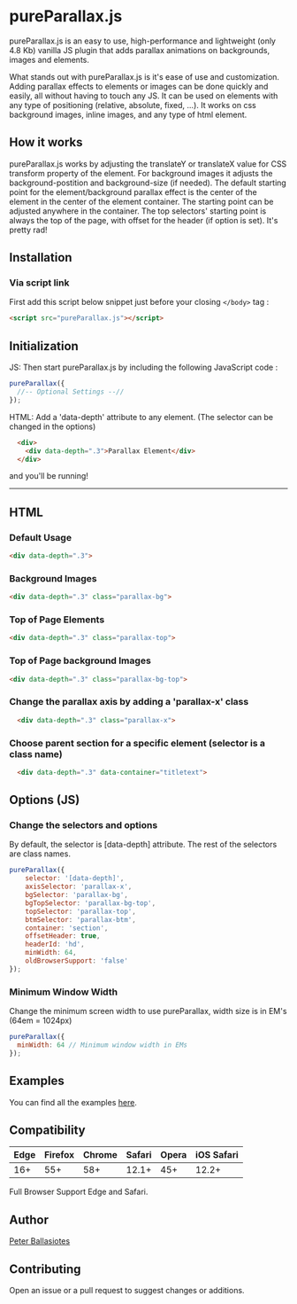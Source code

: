 # pureParallax.js

pureParallax.js is an easy to use, high-performance and lightweight (only 4.8 Kb) vanilla JS plugin that adds parallax animations on backgrounds, images and elements.

What stands out with pureParallax.js is it's ease of use and customization. Adding parallax effects to elements or images can be done quickly and easily, all without having to touch any JS. It can be used on elements with any type of positioning (relative, absolute, fixed, ...). It works on css background images,  inline images, and any type of html element.

## How it works
pureParallax.js works by adjusting the translateY or translateX value for CSS transform property of the element. For background images it adjusts the background-postition and background-size (if needed). The default starting point for the element/background parallax effect is the center of the element in the center of the element container. The starting point can be adjusted anywhere in the container. The top selectors' starting point is always the top of the page, with offset for the header (if option is set). It's pretty rad! 


## Installation

### Via script link

First add this script below snippet just before your closing `</body>` tag :

```html
<script src="pureParallax.js"></script>
```


## Initialization

JS: Then start pureParallax.js by including the following JavaScript code :

```javascript
pureParallax({
  //-- Optional Settings --//
});
```

HTML: Add a 'data-depth' attribute to any element. (The selector can be changed in the options)

```html
  <div>
    <div data-depth=".3">Parallax Element</div>
  </div>
```

and you'll be running!

___

## HTML

### Default Usage
```html
<div data-depth=".3">
```

### Background Images
```html
<div data-depth=".3" class="parallax-bg">
```

### Top of Page Elements
```html
<div data-depth=".3" class="parallax-top">
```

### Top of Page background Images
```html
<div data-depth=".3" class="parallax-bg-top">
```

### Change the parallax axis by adding a 'parallax-x' class
```html
  <div data-depth=".3" class="parallax-x">
```

### Choose parent section for a specific element (selector is a class name)
```html
  <div data-depth=".3" data-container="titletext">
```

## Options (JS)

### Change the selectors and options
By default, the selector is [data-depth] attribute. The rest of the selectors are class names.
  
```javascript
pureParallax({
    selector: '[data-depth]',
    axisSelector: 'parallax-x',
    bgSelector: 'parallax-bg',
    bgTopSelector: 'parallax-bg-top',
    topSelector: 'parallax-top',
    btmSelector: 'parallax-btm',
    container: 'section',
    offsetHeader: true, 
    headerId: 'hd',
    minWidth: 64,
    oldBrowserSupport: 'false'
});
```

### Minimum Window Width

Change the minimum screen width to use pureParallax, width size is in EM's (64em = 1024px)
  
```javascript
pureParallax({
  minWidth: 64 // Minimum window width in EMs
});
```
 

## Examples
You can find all the examples [here](http://www.pbalweb.com/pureParallax/).

## Compatibility
| Edge | Firefox | Chrome | Safari | Opera | iOS Safari |
|---|---|---|---|---|---|
| 16+ | 55+ | 58+ | 12.1+ | 45+ | 12.2+ |

Full Browser Support Edge and Safari.

## Author

[Peter Ballasiotes](https://github.com/pballasiotes/)

## Contributing

Open an issue or a pull request to suggest changes or additions.
